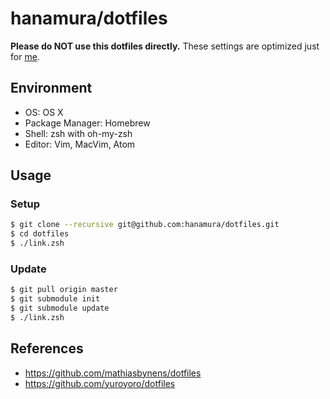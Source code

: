 # hanamura/dotfiles

**Please do NOT use this dotfiles directly.** These settings are optimized just for [me](https://github.com/hanamura).

## Environment

- OS: OS X
- Package Manager: Homebrew
- Shell: zsh with oh-my-zsh
- Editor: Vim, MacVim, Atom

## Usage

### Setup

```sh
$ git clone --recursive git@github.com:hanamura/dotfiles.git
$ cd dotfiles
$ ./link.zsh
```

### Update

```sh
$ git pull origin master
$ git submodule init
$ git submodule update
$ ./link.zsh
```

## References

- https://github.com/mathiasbynens/dotfiles
- https://github.com/yuroyoro/dotfiles
